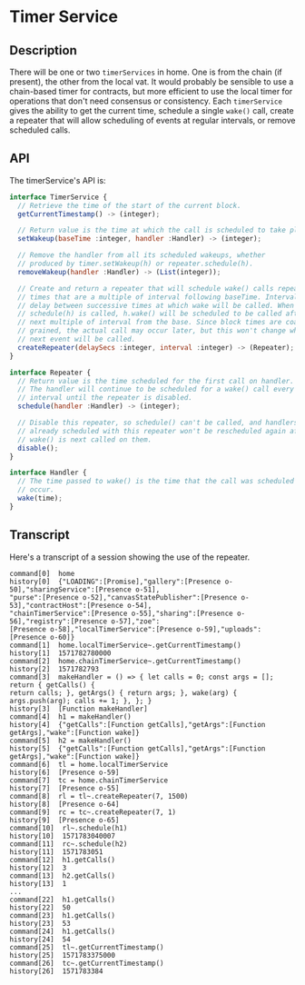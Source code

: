 # Timer Service

## Description

There will be one or two `timerServices` in home. One is from the chain (if
present), the other from the local vat. It would probably be sensible to use a
chain-based timer for contracts, but more efficient to use the local timer
for operations that don't need consensus or consistency. Each `timerService`
gives the ability to get the current time, schedule a single `wake()` call,
create a repeater that will allow scheduling of events at regular intervals,
or remove scheduled calls.

## API
The timerService's API is:

```js
interface TimerService {
  // Retrieve the time of the start of the current block.
  getCurrentTimestamp() -> (integer);

  // Return value is the time at which the call is scheduled to take place.
  setWakeup(baseTime :integer, handler :Handler) -> (integer);

  // Remove the handler from all its scheduled wakeups, whether
  // produced by timer.setWakeup(h) or repeater.schedule(h).
  removeWakeup(handler :Handler) -> (List(integer));

  // Create and return a repeater that will schedule wake() calls repeatedly at
  // times that are a multiple of interval following baseTime. Interval is the
  // delay between successive times at which wake will be called. When
  // schedule(h) is called, h.wake() will be scheduled to be called after the
  // next multiple of interval from the base. Since block times are coarse-
  // grained, the actual call may occur later, but this won't change when the
  // next event will be called.
  createRepeater(delaySecs :integer, interval :integer) -> (Repeater);
}

interface Repeater {
  // Return value is the time scheduled for the first call on handler.
  // The handler will continue to be scheduled for a wake() call every
  // interval until the repeater is disabled.
  schedule(handler :Handler) -> (integer);

  // Disable this repeater, so schedule() can't be called, and handlers
  // already scheduled with this repeater won't be rescheduled again after
  // wake() is next called on them.
  disable();
}

interface Handler {
  // The time passed to wake() is the time that the call was scheduled to
  // occur.
  wake(time);
}
```

## Transcript
Here's a transcript of a session showing the use of the repeater.

```
command[0]  home
history[0]  {"LOADING":[Promise],"gallery":[Presence o-50],"sharingService":[Presence o-51],
"purse":[Presence o-52],"canvasStatePublisher":[Presence o-53],"contractHost":[Presence o-54],
"chainTimerService":[Presence o-55],"sharing":[Presence o-56],"registry":[Presence o-57],"zoe":
[Presence o-58],"localTimerService":[Presence o-59],"uploads":[Presence o-60]}
command[1]  home.localTimerService~.getCurrentTimestamp()
history[1]  1571782780000
command[2]  home.chainTimerService~.getCurrentTimestamp()
history[2]  1571782793
command[3]  makeHandler = () => { let calls = 0; const args = []; return { getCalls() {
return calls; }, getArgs() { return args; }, wake(arg) { args.push(arg); calls += 1; }, }; }
history[3]  [Function makeHandler]
command[4]  h1 = makeHandler()
history[4]  {"getCalls":[Function getCalls],"getArgs":[Function getArgs],"wake":[Function wake]}
command[5]  h2 = makeHandler()
history[5]  {"getCalls":[Function getCalls],"getArgs":[Function getArgs],"wake":[Function wake]}
command[6]  tl = home.localTimerService
history[6]  [Presence o-59]
command[7]  tc = home.chainTimerService
history[7]  [Presence o-55]
command[8]  rl = tl~.createRepeater(7, 1500)
history[8]  [Presence o-64]
command[9]  rc = tc~.createRepeater(7, 1)
history[9]  [Presence o-65]
command[10]  rl~.schedule(h1)
history[10]  1571783040007
command[11]  rc~.schedule(h2)
history[11]  1571783051
command[12]  h1.getCalls()
history[12]  3
command[13]  h2.getCalls()
history[13]  1
...
command[22]  h1.getCalls()
history[22]  50
command[23]  h1.getCalls()
history[23]  53
command[24]  h1.getCalls()
history[24]  54
command[25]  tl~.getCurrentTimestamp()
history[25]  1571783375000
command[26]  tc~.getCurrentTimestamp()
history[26]  1571783384
```
